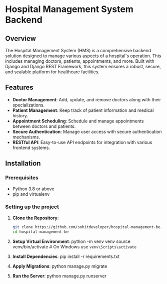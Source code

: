# Hospital Management System Backend

## Overview
The Hospital Management System (HMS) is a comprehensive backend solution designed to manage various aspects of a hospital's operation. This includes managing doctors, patients, appointments, and more. Built with Django and Django REST Framework, this system ensures a robust, secure, and scalable platform for healthcare facilities.

## Features
- **Doctor Management**: Add, update, and remove doctors along with their specializations.
- **Patient Management**: Keep track of patient information and medical history.
- **Appointment Scheduling**: Schedule and manage appointments between doctors and patients.
- **Secure Authentication**: Manage user access with secure authentication mechanisms.
- **RESTful API**: Easy-to-use API endpoints for integration with various frontend systems.

## Installation

### Prerequisites
- Python 3.8 or above
- pip and virtualenv

### Setting up the project
1. **Clone the Repository**:
   ```bash
   git clone https://github.com/sohitdeveloper/hospital-management-be.git
   cd hospital-management-be

2. **Setup Virtual Environment**:
    python -m venv venv
    source venv/bin/activate  # On Windows use `venv\Scripts\activate`

3. **Install Dependencies**:
    pip install -r requirements.txt

4. **Apply Migrations**:
    python manage.py migrate

5. **Run the Server**:
  python manage.py runserver
